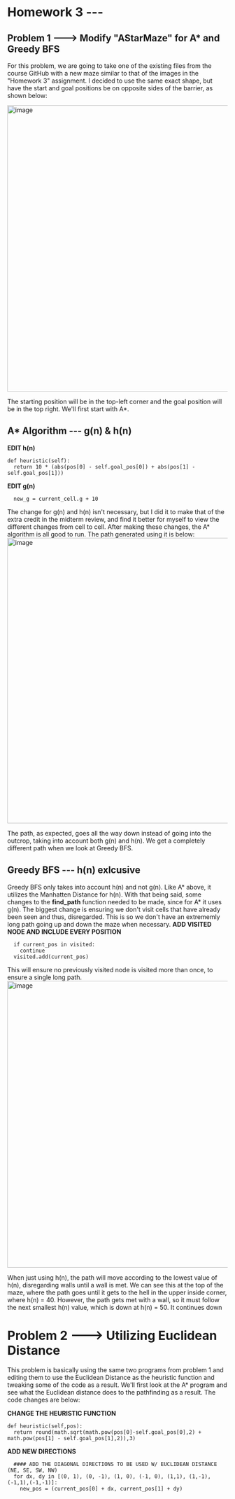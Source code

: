 # Homework 3 ---

## Problem 1 ---> Modify "AStarMaze" for A* and Greedy BFS
For this problem, we are going to take one of the existing files from the course GitHub with a new maze similar to that of the images in the "Homework 3" assignment.
I decided to use the same exact shape, but have the start and goal positions be on opposite sides of the barrier, as shown below:

  <img width="654" height="654" alt="image" src="https://github.com/user-attachments/assets/40b987ff-470a-4931-9483-cadc8a6ed4ff" />

The starting position will be in the top-left corner and the goal position will be in the top right. We'll first start with A*.

## A* Algorithm --- g(n) & h(n)
**EDIT h(n)**
  ```
  def heuristic(self):
    return 10 * (abs(pos[0] - self.goal_pos[0]) + abs(pos[1] - self.goal_pos[1]))
  ```
**EDIT g(n)**
  ```
    new_g = current_cell.g + 10
  ```
The change for g(n) and h(n) isn't necessary, but I did it to make that of the extra credit in the midterm review, and find it better for myself to view the different changes from cell to cell.
After making these changes, the A* algorithm is all good to run. The path generated using it is below:
  <img width="655" height="652" alt="image" src="https://github.com/user-attachments/assets/a404f4a8-4325-4223-b3b3-d9ae62e5e34b" />

The path, as expected, goes all the way down instead of going into the outcrop, taking into account both g(n) and h(n). We get a completely different path when we look at Greedy BFS.

## Greedy BFS --- h(n) exlcusive
Greedy BFS only takes into account h(n) and not g(n). Like A* above, it utilizes the Manhatten Distance for h(n). With that being said, some changes to the **find_path** function needed to be made, since for A* it uses g(n). The biggest change is ensuring we don't visit cells that have already been seen and thus, disregarded. This is so we don't have an extrememly long path going up and down the maze when necessary.
**ADD VISITED NODE AND INCLUDE EVERY POSITION**
  ```
    if current_pos in visited:
      continue
    visited.add(current_pos)
  ```
This will ensure no previously visited node is visited more than once, to ensure a single long path.
  <img width="651" height="655" alt="image" src="https://github.com/user-attachments/assets/4cd43cc5-d5fc-4414-b90d-e653ec9bf8a4" />

When just using h(n), the path will move according to the lowest value of h(n), disregarding walls until a wall is met. We can see this at the top of the maze, where the path goes until it gets to the hell in the upper inside corner, where h(n) = 40. However, the path gets met with a wall, so it must follow the next smallest h(n) value, which is down at h(n) = 50. It continues down 

# Problem 2 ---> Utilizing Euclidean Distance
This problem is basically using the same two programs from problem 1 and editing them to use the Euclidean Distance as the heuristic function and tweaking some of the code as a result. We'll first look at the A* program and see what the Euclidean distance does to the pathfinding as a result. The code changes are below: 

**CHANGE THE HEURISTIC FUNCTION**
  ```
  def heuristic(self,pos):
    return round(math.sqrt(math.pow(pos[0]-self.goal_pos[0],2) + math.pow(pos[1] - self.goal_pos[1],2)),3)
  ```
**ADD NEW DIRECTIONS**
  ```
    #### ADD THE DIAGONAL DIRECTIONS TO BE USED W/ EUCLIDEAN DISTANCE (NE, SE, SW, NW)
    for dx, dy in [(0, 1), (0, -1), (1, 0), (-1, 0), (1,1), (1,-1), (-1,1),(-1,-1)]:
      new_pos = (current_pos[0] + dx, current_pos[1] + dy)
  ```

